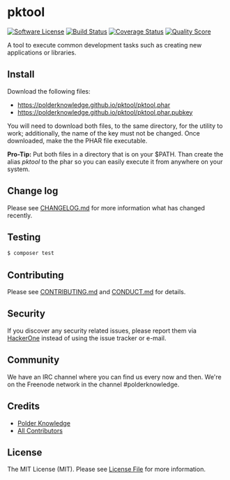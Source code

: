 # pktool

[![Software License][ico-license]](LICENSE.md)
[![Build Status][ico-travis]][link-travis]
[![Coverage Status][ico-scrutinizer]][link-scrutinizer]
[![Quality Score][ico-code-quality]][link-code-quality]

A tool to execute common development tasks such as creating new applications or libraries.

## Install

Download the following files:

- https://polderknowledge.github.io/pktool/pktool.phar
- https://polderknowledge.github.io/pktool/pktool.phar.pubkey

You will need to download both files, to the same directory, for the utility to work; additionally, the name of the 
key must not be changed. Once downloaded, make the the PHAR file executable.

**Pro-Tip:** Put both files in a directory that is on your $PATH. Than create the alias *pktool* to the phar so you 
can easily execute it from anywhere on your system.

## Change log

Please see [CHANGELOG.md](CHANGELOG.md) for more information what has changed recently.

## Testing

``` bash
$ composer test
```

## Contributing

Please see [CONTRIBUTING.md](CONTRIBUTING.md) and [CONDUCT.md](CONDUCT.md) for details.

## Security

If you discover any security related issues, please report them via [HackerOne](https://hackerone.com/polderknowledge) 
instead of using the issue tracker or e-mail.

## Community

We have an IRC channel where you can find us every now and then. We're on the Freenode network in the
channel #polderknowledge.

## Credits

- [Polder Knowledge][link-author]
- [All Contributors][link-contributors]

## License

The MIT License (MIT). Please see [License File](LICENSE.md) for more information.

[ico-license]: https://img.shields.io/badge/license-MIT-brightgreen.svg?style=flat-square
[ico-travis]: https://img.shields.io/travis/polderknowledge/pktool/master.svg?style=flat-square
[ico-scrutinizer]: https://img.shields.io/scrutinizer/coverage/g/polderknowledge/pktool.svg?style=flat-square
[ico-code-quality]: https://img.shields.io/scrutinizer/g/polderknowledge/pktool.svg?style=flat-square

[link-travis]: https://travis-ci.org/polderknowledge/pktool
[link-scrutinizer]: https://scrutinizer-ci.com/g/polderknowledge/pktool/code-structure
[link-code-quality]: https://scrutinizer-ci.com/g/polderknowledge/pktool
[link-author]: https://github.com/polderknowledge
[link-contributors]: ../../contributors
